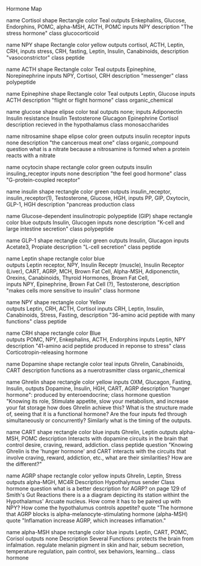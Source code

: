 Hormone Map

name Cortisol
shape Rectangle
color Teal
outputs Enkephalins, Glucose, Endorphins, POMC, alpha-MSH, ACTH, POMC
inputs NPY
description "The stress hormone"
class glucocorticoid

name NPY
shape Rectangle
color yellow
outputs cortisol, ACTH, Leptin, CRH, 
inputs stress, CRH, fasting, Leptin, Insulin, Canabinoids, 
description "vasoconstrictor"
class peptide

name ACTH
shape Rectangle
color Teal
outputs Epinephine, Norepinephrine
inputs NPY, Cortisol, CRH
description "messenger"
class polypeptide

name Epinephine
shape Rectangle
color Teal
outputs Leptin, Glucose
inputs ACTH
description "flight or flight hormone"
class organic_chemical

name glucose
shape elipse
color teal
outputs none;
inputs Adiponectin Insulin resistance Insulin Testosterone Glucagon Epinephrine Cortisol 
description recieved in the hypothalamus
class monosaccharides

name nitrosamine 
shape elipse
color green 
outputs insulin receptor
inputs none
description "the cancerous meat one" 
class organic_compound
question what is a nitrate because a nitrosamine is formed when a protein reacts with a nitrate

name ocytocin
shape rectangle
color green
outputs insulin insuling_receptor
inputs none
description "the feel good hormone"
class "G-protein-coupled receptor"

name insulin
shape rectangle
color green
outputs insulin_receptor,  insulin_receptor(1), Testosterone, Glucose, HGH, 
inputs PP, GIP, Oxytocin, GLP-1, HGH
description "pancreas production
class 

name Glucose-dependent insulinotropic polypeptide (GIP)
shape rectangle
color blue
outputs Insulin, Glucogen
inputs none
description "K-cell and large intestine secretion"
class polypeptide


name GLP-1
shape rectangle
color green
outputs Insulin, Glucagon
inputs Acetate3, Propiate
description "L-cell secretion"
class peptide

name Leptin
shape rectangle
color blue	
outputs Leptin receptor, NPY, Insulin Receptr (muscle), Insulin Receptor (Liver), CART, AGRP, MCH, Brown Fat Cell, Alpha-MSH, 
		Adiponenctin, Orexins, Canabinoids, Thyroid Hormones, Brown Fat Cell,  
inputs NPY, Epinephrine, Brown Fat Cell (?), Testosterone, 
description "makes cells more sensitive to insulin"
class hormone

name NPY
shape rectangle 
color Yellow	
outputs Leptin, CRH, ACTH, Cortisol
inputs CRH, Leptin, Insulin, Canabinoids, Stress, Fasting, 
description "36-amino acid peptide with many functions"
class peptide


name CRH
shape rectangle 
color Blue	
outputs POMC, NPY, Enkephalins, ACTH, Endorphins
inputs Leptin, NPY
description "41-amino acid peptide produced in reponse to stress"
class Corticotropin-releasing hormone

name Dopamine
shape rectangle
color teal
inputs Ghrelin, Canabinoids, CART
description functions as a nuerotrasmitter
class organic_chemical

name Ghrelin
shape rectangle
color yellow
inputs OXM, Glucagon, Fasting, Insulin,
outputs Dopamine, Insulin, HGH, CART, AGRP
description "hunger hormone": produced by enteroendocrine; 
class hormone
question "Knowing its role, Stimulate appetite, slow your metabolism, and increase your fat storage
	   how does Ghrelin achieve this? What is the structure made of, seeing that it is a functional
	   hormone? Are the four inputs fed through simultaneously or concurrently? Similarly what
	   is the timing of the outputs.

name CART
shape rectangle
color blue
inputs Ghrelin, Leptin
outputs alpha-MSH, POMC
description Interacts with dopamine circuits in the brain that control desire, craving, reward, addiction.
class peptide
question "Knowing Ghrelin is the 'hunger hormone' and CART interacts with the circuits that involve
	  craving, reward, addiction, etc., what are their similarities? How are the different?"

name AGRP
shape rectangle
color yellow
inputs Ghrelin, Leptin, Stress
outputs alpha-MGH, MC4R
Description Hypothalymus sender
Class hormone
question what is a better description for AGRP? on page 129 of Smith's Gut Reactions there is a 
	  a diagram depicting its station withint the Hypothalamus' Arcuate nucleus. How come
	  it has to be paired up with NPY? How come the hypothalumus controls appetite?
quote "The hormone that AGRP blocks is alpha-melanocyte-stimulating hormone (alpha-MSH)
quote "Inflamation increase AGRP, which increases inflamation."

name alpha-MSH
shape rectangle
color blue
inputs Leptin, CART, POMC, Corisol
outputs none
Description Several Functions: protects the brain from infalmation. regulate melanin pigment in skin and 	      hair, sebum secretion, temperature regulation, pain control, sex behaviors, learning...
class hormone
